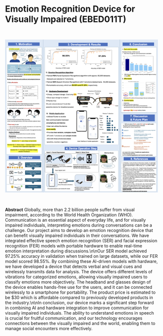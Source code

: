<h1>Emotion Recognition Device for Visually Impaired (EBED011T)</h1>

<br>

<img src = "ISEF_POSTER.png"></img>

<br>

<strong>Abstract</strong>
Globally, more than 2.2 billion people suffer from visual impairment, according to the World Health Organization (WHO). Communication is an essential aspect of everyday life, and for visually impaired individuals, interpreting emotions during conversations can be a challenge. Our project aims to develop an emotion recognition device that can benefit visually impaired individuals in their conversations. We have integrated effective speech emotion recognition (SER) and facial expression recognition (FER) models with portable hardware to enable real-time emotion interpretation during discussions.\n\nOur SER model achieved 97.25% accuracy in validation when trained on large datasets, while our FER model scored 98.55%. By combining these AI-driven models with hardware, we have developed a device that detects verbal and visual cues and wirelessly transmits data for analysis. The device offers different levels of vibrations for categorized emotions, allowing visually impaired users to classify emotions more objectively. The headband and glasses design of the device enables hands-free use for the users, and it can be connected wirelessly to a smartphone for portability. The product price is estimated to be $30 which is affordable compared to previously developed products in the industry.\n\nIn conclusion, our device marks a significant step forward in combining AI and hardware integration to improve communication for visually impaired individuals. The ability to understand emotions in speech is crucial for fruitful communication, and our technology encourages connections between the visually impaired and the world, enabling them to manage social encounters more effectively.
